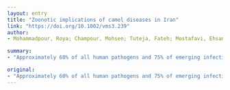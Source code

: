 ```yaml
---
layout: entry
title: "Zoonotic implications of camel diseases in Iran"
link: "https://doi.org/10.1002/vms3.239"
author:
- Mohammadpour, Roya; Champour, Mohsen; Tuteja, Fateh; Mostafavi, Ehsan

summary:
- "Approximately 60% of all human pathogens and 75% of emerging infectious diseases are zoonotic (of animal origin) The study was systematically searched to find relevant studies from 1,890 to late 2018. The collected articles were classified according to the aetiological agents. Results show that camels are one of the most important sources of infections and diseases in human. Continuous monitoring and inspection programs are necessary to prevent the outbreak of zaonotic diseases caused by this animal in humans."

original:
- "Approximately 60% of all human pathogens and 75% of emerging infectious diseases are zoonotic (of animal origin). Camel zoonotic diseases can be encountered in all camel-rearing countries. In this article, all studies carried out on camel zoonotic diseases in Iran are reviewed to show the importance of camels for public health in this country. More than 900 published documents were systematically searched to find relevant studies from 1,890 until late 2018. The collected articles were classified according to the aetiological agents. In this study, 19 important zoonotic diseases were reported among Iranian camels including listeriosis, leptospirosis, plague, Q fever, brucellosis, campylobacteriosis, tuberculosis, pasteurellosis, clostridiosis, salmonellosis, Escherichia coli infections, rabies, camelpox, Middle East respiratory syndrome coronavirus, Crimean-Congo haemorrhagic fever, echinococcosis, cryptosporidiosis, toxoplasmosis and dermatophytosis, most of which belong to bacterial, viral, parasitic and fungal pathogens, respectively. Results show that camels are one of the most important sources of infections and diseases in human; therefore, continuous monitoring and inspection programs are necessary to prevent the outbreak of zoonotic diseases caused by this animal in humans."
---
```


